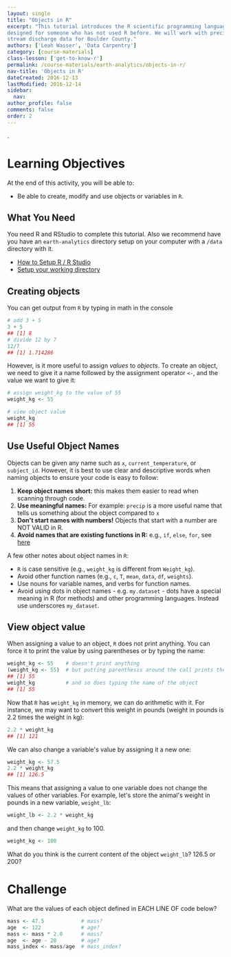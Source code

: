 ```yaml
---
layout: single
title: "Objects in R"
excerpt: "This tutorial introduces the R scientific programming language. It is
designed for someone who has not used R before. We will work with precipitation and
stream discharge data for Boulder County."
authors: ['Leah Wasser', 'Data Carpentry']
category: [course-materials]
class-lesson: ['get-to-know-r']
permalink: /course-materials/earth-analytics/objects-in-r/
nav-title: 'Objects in R'
dateCreated: 2016-12-13
lastModified: 2016-12-14
sidebar:
  nav:
author_profile: false
comments: false
order: 2
---
```


.

<div class='notice--success' markdown="1">

# Learning Objectives
At the end of this activity, you will be able to:

* Be able to create, modify and use objects or variables in `R`.

## What You Need

You need R and RStudio to complete this tutorial. Also we recommend have you
have an `earth-analytics` directory setup on your computer with a `/data`
directory with it.

* [How to Setup R / R Studio](/course-materials/setup-r-rstudio)
* [Setup your working directory](/course-materials/setup-working-directory)

</div>


## Creating objects

You can get output from `R` by typing in math in the console


```r
# add 3 + 5
3 + 5
## [1] 8
# divide 12 by 7
12/7
## [1] 1.714286
```

However, is it more useful to assign _values_ to
_objects_. To create an object, we need to give it a name followed by the
assignment operator `<-`, and the value we want to give it:


```r
# assign weight_kg to the value of 55
weight_kg <- 55

# view object value
weight_kg
## [1] 55
```

## Use Useful Object Names
Objects can be given any name such as `x`, `current_temperature`, or
`subject_id`. However, it is best to use clear and descriptive words when naming
objects to ensure your code is easy to follow:

1. **Keep object names short:** this makes them easier to read when scanning through code.
2. **Use meaningful names:** For example: `precip` is a more useful name that tells us something about the object compared to `x`
3. **Don't start names with numbers!** Objects that start with a number are NOT VALID in R.
4. **Avoid names that are existing functions in R:** e.g.,
`if`, `else`, `for`, see
[here](https://stat.ethz.ch/R-manual/R-devel/library/base/html/Reserved.html)

A few other notes about object names in `R`:

* `R` is case sensitive (e.g., `weight_kg` is different from `Weight_kg`).
* Avoid other function names (e.g., `c`, `T`, `mean`, `data`, `df`, `weights`).
* Use nouns for variable names, and verbs for function names.
* Avoid using dots in object names - e.g. `my.dataset` - dots have a special meaning in R (for methods) and other programming languages. Instead use underscores `my_dataset`.

## View object value
When assigning a value to an object, `R` does not print anything. You can force
it to print the value by using parentheses or by typing the name:


```r
weight_kg <- 55    # doesn't print anything
(weight_kg <- 55)  # but putting parenthesis around the call prints the value of `weight_kg`
## [1] 55
weight_kg          # and so does typing the name of the object
## [1] 55
```

Now that `R` has `weight_kg` in memory, we can do arithmetic with it. For
instance, we may want to convert this weight in pounds (weight in pounds is 2.2
times the weight in kg):


```r
2.2 * weight_kg
## [1] 121
```

We can also change a variable's value by assigning it a new one:


```r
weight_kg <- 57.5
2.2 * weight_kg
## [1] 126.5
```

This means that assigning a value to one variable does not change the values of
other variables.  For example, let's store the animal's weight in pounds in a new
variable, `weight_lb`:


```r
weight_lb <- 2.2 * weight_kg
```

and then change `weight_kg` to 100.


```r
weight_kg <- 100
```

What do you think is the current content of the object `weight_lb`? 126.5 or 200?

<div class="notice--warning" markdown="1">

# Challenge

What are the values of each object defined in EACH LINE OF code below?


```r
mass <- 47.5            # mass?
age  <- 122             # age?
mass <- mass * 2.0      # mass?
age  <- age - 20        # age?
mass_index <- mass/age  # mass_index?
```
</div>
